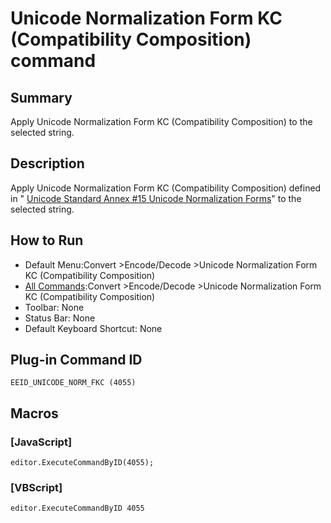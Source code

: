 # Unicode Normalization Form KC (Compatibility Composition) command

## Summary

Apply Unicode Normalization Form KC (Compatibility Composition) to the selected string.

## Description

Apply Unicode Normalization Form KC (Compatibility Composition) defined in " [Unicode Standard Annex #15 Unicode Normalization Forms](http://unicode.org/reports/tr15/)" to the selected string.

## How to Run

- Default Menu:Convert \>Encode/Decode \>Unicode Normalization Form KC (Compatibility Composition)
- [All Commands](../tools/all_commands):Convert \>Encode/Decode \>Unicode Normalization Form KC (Compatibility Composition)
- Toolbar:
None
- Status Bar: None
- Default Keyboard Shortcut: None

## Plug-in Command ID

```
EEID_UNICODE_NORM_FKC (4055)```

## Macros

### \[JavaScript\]

```
editor.ExecuteCommandByID(4055);
```

### \[VBScript\]

```
editor.ExecuteCommandByID 4055
```
